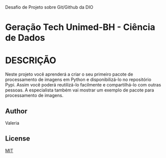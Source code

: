 Desafio de Projeto sobre Git/Github da DIO

# Geração Tech Unimed-BH - Ciência de Dados

# DESCRIÇÃO

Neste projeto você aprenderá a criar o seu primeiro pacote de processamento de imagens em Python e disponibilizá-lo no repositório Pypi. Assim você poderá reutilizá-lo facilmente e compartilhá-lo com outras pessoas. A especialista também vai mostrar um exemplo de pacote para processamento de imagens.

## Author

Valeria

## License

[MIT](https://choosealicense.com/licenses/mit/)

